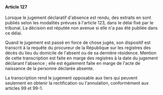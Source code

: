 #### Article 127

Lorsque le jugement déclaratif d'absence est rendu, des extraits en sont publiés selon les modalités prévues à l'article 123, dans le délai fixé par le tribunal. La décision est réputée non avenue si elle n'a pas été publiée dans ce délai.

Quand le jugement est passé en force de chose jugée, son dispositif est transcrit à la requête du procureur de la République sur les registres des décès du lieu du domicile de l'absent ou de sa dernière résidence. Mention de cette transcription est faite en marge des registres à la date du jugement déclarant l'absence ; elle est également faite en marge de l'acte de naissance de la personne déclarée absente.

La transcription rend le jugement opposable aux tiers qui peuvent seulement en obtenir la rectification ou l'annulation, conformément aux articles 99 et 99-1.

